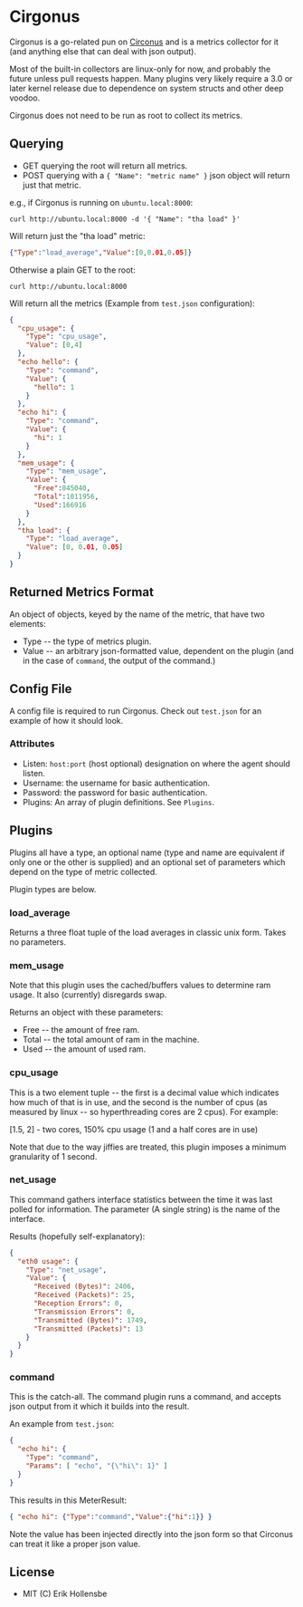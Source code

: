# Cirgonus

Cirgonus is a go-related pun on [Circonus](http://circonus.com) and is a
metrics collector for it (and anything else that can deal with json output).

Most of the built-in collectors are linux-only for now, and probably the future
unless pull requests happen. Many plugins very likely require a 3.0 or later
kernel release due to dependence on system structs and other deep voodoo.

Cirgonus does not need to be run as root to collect its metrics.

## Querying

* GET querying the root will return all metrics.
* POST querying with a `{ "Name": "metric name" }` json object will return just that metric.

e.g., if Cirgonus is running on `ubuntu.local:8000`:

```
curl http://ubuntu.local:8000 -d '{ "Name": "tha load" }'
```

Will return just the "tha load" metric:

```json
{"Type":"load_average","Value":[0,0.01,0.05]}
```

Otherwise a plain GET to the root:

```
curl http://ubuntu.local:8000
```

Will return all the metrics (Example from `test.json` configuration):

```json
{
  "cpu_usage": {
    "Type": "cpu_usage",
    "Value": [0,4]
  },
  "echo hello": {
    "Type": "command",
    "Value": {
      "hello": 1
    }
  },
  "echo hi": {
    "Type": "command",
    "Value": {
      "hi": 1
    }
  },
  "mem_usage": {
    "Type": "mem_usage",
    "Value": {
      "Free":845040,
      "Total":1011956,
      "Used":166916
    }
  },
  "tha load": {
    "Type": "load_average",
    "Value": [0, 0.01, 0.05]
  }
}
```

## Returned Metrics Format

An object of objects, keyed by the name of the metric, that have two elements:

* Type -- the type of metrics plugin.
* Value -- an arbitrary json-formatted value, dependent on the plugin (and in
  the case of `command`, the output of the command.)

## Config File

A config file is required to run Cirgonus. Check out `test.json` for an example
of how it should look.

### Attributes

* Listen: `host:port` (host optional) designation on where the agent should
  listen.
* Username: the username for basic authentication.
* Password: the password for basic authentication.
* Plugins: An array of plugin definitions. See `Plugins`.

## Plugins

Plugins all have a type, an optional name (type and name are equivalent if only
one or the other is supplied) and an optional set of parameters which depend on
the type of metric collected.

Plugin types are below.

### load\_average

Returns a three float tuple of the load averages in classic unix form. Takes no
parameters.

### mem\_usage

Note that this plugin uses the cached/buffers values to determine ram usage. It
also (currently) disregards swap.

Returns an object with these parameters:

* Free -- the amount of free ram.
* Total -- the total amount of ram in the machine.
* Used -- the amount of used ram.

### cpu\_usage

This is a two element tuple -- the first is a decimal value which indicates how
much of that is in use, and the second is the number of cpus (as measured by
linux -- so hyperthreading cores are 2 cpus). For example:

[1.5, 2] - two cores, 150% cpu usage (1 and a half cores are in use)

Note that due to the way jiffies are treated, this plugin imposes a minimum
granularity of 1 second.

### net\_usage

This command gathers interface statistics between the time it was last polled
for information. The parameter (A single string) is the name of the interface.

Results (hopefully self-explanatory):

```json
{
  "eth0 usage": {
    "Type": "net_usage",
    "Value": {
      "Received (Bytes)": 2406,
      "Received (Packets)": 25,
      "Reception Errors": 0,
      "Transmission Errors": 0,
      "Transmitted (Bytes)": 1749,
      "Transmitted (Packets)": 13
    }
  }
}
```

### command

This is the catch-all. The command plugin runs a command, and accepts json
output from it which it builds into the result.

An example from `test.json`:

```json
{
  "echo hi": {
    "Type": "command",
    "Params": [ "echo", "{\"hi\": 1}" ]
  }
}
```

This results in this MeterResult:

```json
{ "echo hi": {"Type":"command","Value":{"hi":1}} }
```

Note the value has been injected directly into the json form so that Circonus
can treat it like a proper json value.

## License

* MIT (C) Erik Hollensbe

